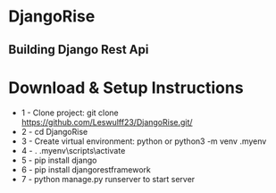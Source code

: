 # DjangoRise
## Building Django Rest Api


# Download & Setup Instructions

* 1 - Clone project: git clone https://github.com/Leswulff23/DjangoRise.git/
* 2 - cd DjangoRise
* 3 - Create virtual environment: python or python3 -m venv .myenv
* 4 - . .myenv\scripts\activate
* 5 - pip install django
* 6 - pip install djangorestframework
* 7 - python manage.py runserver to start server

